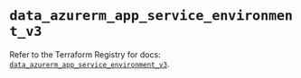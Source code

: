 # `data_azurerm_app_service_environment_v3`

Refer to the Terraform Registry for docs: [`data_azurerm_app_service_environment_v3`](https://registry.terraform.io/providers/hashicorp/azurerm/4.6.0/docs/data-sources/app_service_environment_v3).
